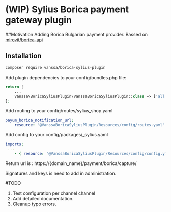 # (WIP) Sylius Borica payment gateway plugin  

##Motivation 
Adding Borica Bulgarian payment provider. 
Bassed on [mirovit/borica-api](https://github.com/mirovit/borica-api)

## Installation

```bash
composer require vanssa/borica-sylius-plugin
```


Add plugin dependencies to your config/bundles.php file:

```php
return [
    ...
    Vanssa\BoricaSyliusPlugin\VanssaBoricaSyliusPlugin::class => ['all'=>true]
];
```

Add routing to your config/routes/sylius_shop.yaml

```yml
payum_borica_notification_url:
    resource: "@VanssaBoricaSyliusPlugin/Resources/config/routes.yaml"
```

Add config to your config/packages/_sylius.yaml

```yml
imports:
 ...
    - { resource: "@VanssaBoricaSyliusPlugin/Resources/config/config.yml" }
```

Return url is :
https://{domain_name}/payment/borica/capture/

Signatures and keys is need to add in administration. 

#TODO 
1. Test configuration per channel channel 
2. Add detailed documentation. 
3. Cleanup typo errors.
